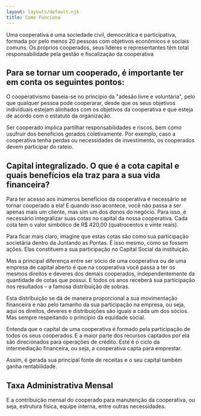 ```yaml
---
layout: layouts/default.njk
title: Como Funciona
---
```

Uma cooperativa é uma sociedade civil, democrática e participativa, formada por pelo menos 20 pessoas com objetivos econômicos e sociais comuns. Os próprios cooperados, seus líderes e representantes têm total responsabilidade pela gestão e fiscalização da cooperativa

## Para se tornar um cooperado, é importante ter em conta os seguintes pontos:

O cooperativismo baseia-se no princípio da "adesão livre e voluntária", pelo que qualquer pessoa pode cooperarar, desde que os seus objetivos individuais estejam alinhados com os objetivos da cooperativa e que esteja de acordo com o estatuto da organização.

Ser cooperado implica partilhar responsabilidades e riscos, bem como usufruir dos benefícios gerados coletivamente. Por exemplo, caso a cooperativa tenha perdas ou necessidades de investimento, os cooperados devem participar do rateio.

## Capital integralizado. O que é a cota capital e quais benefícios ela traz para a sua vida financeira?

Para ter acesso aos inúmeros benefícios da cooperativa é necessário se tornar cooperado a ela! E quando isso acontece, você não passa a ser apenas mais um cliente, mas sim um dos donos do negócio. Para isso, é necessário integralizar suas cotas no capital da nossa cooperativa. Cada cota tem o valor simbólico de R$ 420,00 (quatrocentos e vinte reais).  

Para ficar mais claro, imagine que estas cotas são como sua participação societária dentro da Juntando as Pontas. É isso mesmo, como se fossem ações. Elas constituem a sua participação no Capital Social da instituição.

Mas a principal diferença entre ser sócio de uma cooperativa ou de uma empresa de capital aberto é que na cooperativa você passa a ter os mesmos direitos e deveres dos demais cooperados, independentemente da quantidade de cotas que possui. E todos os anos receberá sua participação nos resultados – a famosa distribuição de sobras.

Esta distribuição se dá de maneira proporcional a sua movimentação financeira e não pelo tamanho da sua participação na empresa, ou seja, aqui os direitos, deveres e distribuições são iguais a cada um dos sócios. Mas sempre respeitando o principio da equidade social. 

Entenda que o capital de uma cooperativa é formado pela participação de todos os seus cooperados. E a maior parte dos recursos captados por ela são direcionados para operações de crédito.  Este é o ciclo da intermediação financeira, ou seja, a cooperativa capta para emprestar.

Assim, é gerada sua principal fonte de receitas e o seu capital também ganha rentabilidade.

## Taxa Administrativa Mensal 
E a contribuição mensal do cooperado para manutenção da cooperativa, ou seja, estrutura física, equipe interna, entre outras necessidades.
